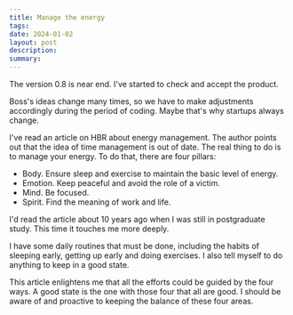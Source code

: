 ```yaml
---
title: Manage the energy
tags: 
date: 2024-01-02
layout: post
description: 
summary:
---
```



The version 0.8 is near end. I've started to check and accept the product. 

Boss's ideas change many times, so we have to make adjustments accordingly during the period of coding. Maybe that's why startups always change.

I've read an article on HBR about energy management. The author points out that the idea of time management is out of date. The real thing to do is to manage your energy. To do that, there are four pillars: 
- Body. Ensure sleep and exercise to maintain the basic level of energy. 
- Emotion. Keep peaceful and avoid the role of a victim. 
- Mind. Be focused. 
- Spirit. Find the meaning of work and life. 

I'd read the article about 10 years ago when I was still in postgraduate study. This time it touches me more deeply.

I have some daily routines that must be done, including the habits of sleeping early, getting up early and doing exercises. I also tell myself to do anything to keep in a good state. 

This article enlightens me that all the efforts could be guided by the four ways. A good state is the one with those four that all are good. I should be aware of and proactive to keeping the balance of these four areas.